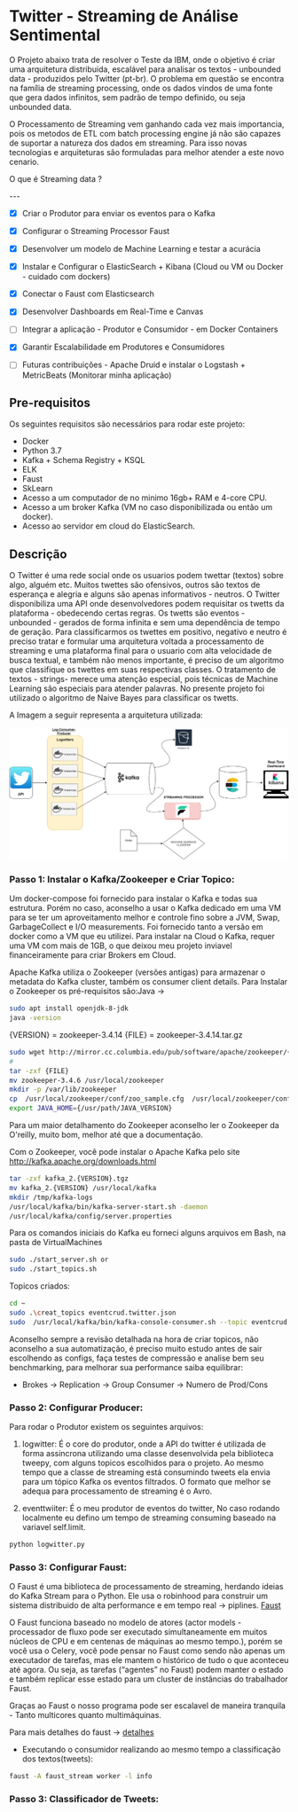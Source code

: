 # Twitter - Streaming de Análise Sentimental

O Projeto abaixo trata de resolver o Teste da IBM, onde o objetivo é criar uma arquitetura distribuida, escalável para
analisar os textos - unbounded data - produzidos pelo Twitter (pt-br). O problema em questão se encontra na família de streaming
processing, onde os dados vindos de uma fonte que gera dados infinitos, sem padrão de tempo definido, ou seja unbounded data.

O Processamento de Streaming vem ganhando cada vez mais importancia, pois os metodos de ETL com batch processing engine já não são capazes de suportar a natureza dos dados em streaming. Para isso novas tecnologias e arquiteturas são formuladas para melhor atender a este novo cenario.

O que é Streaming data ?

--- <respodner>


- [x] Criar o Produtor para enviar os eventos para o Kafka
- [X] Configurar o Streaming Processor Faust
- [X] Desenvolver um modelo de Machine Learning e testar a acurácia 
- [X] Instalar e Configurar o ElasticSearch + Kibana (Cloud ou VM ou Docker - cuidado com dockers)
- [X] Conectar o Faust com Elasticsearch 
- [X] Desenvolver Dashboards em Real-Time e Canvas
- [ ] Integrar a aplicação - Produtor e Consumidor - em Docker Containers
- [X] Garantir Escalabilidade em Produtores e Consumidores
- [ ] Futuras contribuições - Apache Druid e instalar o Logstash + MetricBeats (Monitorar minha aplicação)


## Pre-requisitos

Os seguintes requisitos são necessários para rodar este projeto:

* Docker
* Python 3.7
* Kafka + Schema Registry + KSQL
* ELK
* Faust
* SkLearn
* Acesso a um computador de no minimo 16gb+ RAM e 4-core CPU.
* Acesso a um broker Kafka (VM no caso disponibilizada ou então um docker).
* Acesso ao servidor em cloud do ElasticSearch.


## Descrição

O Twitter é uma rede social onde os usuarios podem twettar (textos) sobre algo, alguém etc. Muitos twettes são ofensivos, outros são
textos de esperança e alegria e alguns são apenas informativos - neutros. O Twitter disponibiliza uma API onde desenvolvedores podem requisitar os twetts da plataforma - obedecendo certas regras. Os twetts são eventos - unbounded - gerados de forma infinita e sem uma dependência de tempo de geração. Para classificarmos os twettes em positivo, negativo e neutro é preciso tratar e formular uma arquitetura voltada a processamento de streaming e uma plataforma final para o usuario com alta velocidade de busca textual, e também não menos importante, é preciso de um algoritmo que classifique os twettes em suas respectivas classes. O tratamento de textos - strings- merece uma atenção especial, pois técnicas de Machine Learning são especiais para atender palavras. No presente projeto foi utilizado o algoritmo de Naive Bayes para classificar os twetts.

A Imagem a seguir representa a arquitetura utilizada:

![Project Architecture](Images/archt.png)

### Passo 1: Instalar o Kafka/Zookeeper e Criar Topico:

Um docker-compose foi fornecido para instalar o Kafka e todas sua estrutura. Porém no caso, aconselho a usar o Kafka dedicado em uma VM
para se ter um aproveitamento melhor e controle fino sobre a JVM, Swap, GarbageCollect e I/O measurements. Foi fornecido tanto a versão
em docker como a VM que eu utilizei. Para instalar na Cloud o Kafka, requer uma VM com mais de 1GB, o que deixou meu projeto inviavel financeiramente para criar Brokers em Cloud.

Apache Kafka utiliza o Zookeeper (versões antigas) para armazenar o metadata do Kafka cluster, também
os consumer client details. Para Instalar o Zookeeper os pré-requisitos são:Java ->

```bash
sudo apt install openjdk-8-jdk
java -version
```

{VERSION} = zookeeper-3.4.14
{FILE} = zookeeper-3.4.14.tar.gz

```bash
sudo wget http://mirror.cc.columbia.edu/pub/software/apache/zookeeper/{VERSION}/{FILE}
#
tar -zxf {FILE}
mv zookeeper-3.4.6 /usr/local/zookeeper
mkdir -p /var/lib/zookeeper
cp  /usr/local/zookeeper/conf/zoo_sample.cfg  /usr/local/zookeeper/conf/zoo.cfg 
export JAVA_HOME={/usr/path/JAVA_VERSION}
```

Para um maior detalhamento do Zookeeper aconselho ler o Zookeeper da O'reilly, muito bom, melhor até que a documentação.

Com o Zookeeper, você pode instalar o Apache Kafka pelo site http://kafka.apache.org/downloads.html

```bash
tar -zxf kafka_2.{VERSION}.tgz
mv kafka_2.{VERSION} /usr/local/kafka
mkdir /tmp/kafka-logs
/usr/local/kafka/bin/kafka-server-start.sh -daemon
/usr/local/kafka/config/server.properties
```

Para os comandos iniciais do Kafka eu forneci alguns arquivos em Bash, na pasta de VirtualMachines

```bash
sudo ./start_server.sh or
sudo ./start_topics.sh
```

Topicos criados:

```bash
cd ~
sudo .\creat_topics eventcrud.twitter.json
sudo  /usr/local/kafka/bin/kafka-console-consumer.sh --topic eventcrud.twitter.json --bootstrap-server localhost:9092
```

Aconselho sempre a revisão detalhada na hora de criar topicos, não aconselho a sua automatização, é preciso muito estudo antes de sair
escolhendo as configs, faça testes de compressão e analise bem seu benchmarking, para melhorar sua performance saiba equilibrar:
* Brokes -> Replication -> Group Consumer -> Numero de Prod/Cons

### Passo 2: Configurar Producer:

Para rodar o Produtor existem os seguintes arquivos:

1. logwitter: É o core do produtor, onde a API do twitter é utilizada de forma assincrona utilizando uma classe desenvolvida pela
biblioteca tweepy, com alguns topicos escolhidos para o projeto. Ao mesmo tempo que a classe de streaming está consumindo tweets ela envia para um tópico Kafka os eventos filtrados. O formato que melhor se adequa para processamento de streaming é o Avro.

2. eventtwiiter: É o meu produtor de eventos do twitter, No caso rodando localmente eu defino um tempo de streaming consuming baseado na variavel self.limit.

```bash
python logwitter.py
```


### Passo 3: Configurar Faust:

O Faust é uma biblioteca de processamento de streaming, herdando ideias do Kafka Stream para o Python. Ele usa o robinhood para construir
um sistema distribuido de alta performance e em tempo real -> piplines. [Faust](https://faust.readthedocs.io/en/latest/)

O Faust funciona baseado no modelo de atores (actor models - processador de fluxo pode ser executado simultaneamente em muitos núcleos de CPU e em centenas de máquinas ao mesmo tempo.), porém se você usa o Celery, você pode pensar no Faust como sendo não apenas um executador de tarefas, mas ele mantem o histórico de tudo o que aconteceu até agora. Ou seja, as tarefas (“agentes” no Faust) podem manter o estado e também replicar esse estado para um cluster de instâncias do trabalhador Faust.

Graças ao Faust o nosso programa pode ser escalavel de maneira tranquila - Tanto multicores quanto multimáquinas.

Para mais detalhes do faust -> [detalhes](https://faust.readthedocs.io/en/latest/introduction.html#design-considerations)


* Executando o consumidor realizando ao mesmo tempo a classificação dos textos(tweets):

```bash
faust -A faust_stream worker -l info
```


### Passo 3: Classificador de Tweets:

